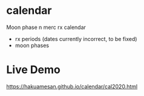 # calendar
Moon phase n merc rx calendar

- rx periods (dates currently incorrect, to be fixed)
- moon phases

# Live Demo
https://hakuamesan.github.io/calendar/cal2020.html
